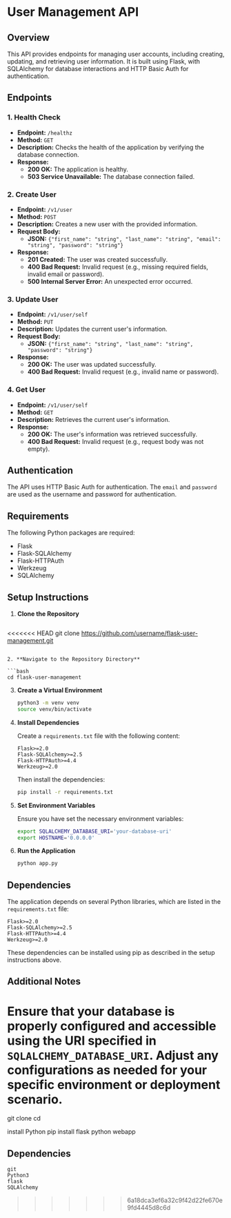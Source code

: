 # User Management API

## Overview

This API provides endpoints for managing user accounts, including creating, updating, and retrieving user information. It is built using Flask, with SQLAlchemy for database interactions and HTTP Basic Auth for authentication.

## Endpoints

### 1. Health Check

- **Endpoint:** `/healthz`
- **Method:** `GET`
- **Description:** Checks the health of the application by verifying the database connection.
- **Response:**
  - **200 OK:** The application is healthy.
  - **503 Service Unavailable:** The database connection failed.

### 2. Create User

- **Endpoint:** `/v1/user`
- **Method:** `POST`
- **Description:** Creates a new user with the provided information.
- **Request Body:**
  - **JSON:** `{"first_name": "string", "last_name": "string", "email": "string", "password": "string"}`
- **Response:**
  - **201 Created:** The user was created successfully.
  - **400 Bad Request:** Invalid request (e.g., missing required fields, invalid email or password).
  - **500 Internal Server Error:** An unexpected error occurred.

### 3. Update User

- **Endpoint:** `/v1/user/self`
- **Method:** `PUT`
- **Description:** Updates the current user's information.
- **Request Body:**
  - **JSON:** `{"first_name": "string", "last_name": "string", "password": "string"}`
- **Response:**
  - **200 OK:** The user was updated successfully.
  - **400 Bad Request:** Invalid request (e.g., invalid name or password).

### 4. Get User

- **Endpoint:** `/v1/user/self`
- **Method:** `GET`
- **Description:** Retrieves the current user's information.
- **Response:**
  - **200 OK:** The user's information was retrieved successfully.
  - **400 Bad Request:** Invalid request (e.g., request body was not empty).

## Authentication

The API uses HTTP Basic Auth for authentication. The `email` and `password` are used as the username and password for authentication.

## Requirements

The following Python packages are required:

- Flask
- Flask-SQLAlchemy
- Flask-HTTPAuth
- Werkzeug
- SQLAlchemy

## Setup Instructions

1. **Clone the Repository**

   ```bash
<<<<<<< HEAD
   git clone https://github.com/username/flask-user-management.git
   ```

2. **Navigate to the Repository Directory**

   ```bash
   cd flask-user-management
   ```

3. **Create a Virtual Environment**

   ```bash
   python3 -m venv venv
   source venv/bin/activate
   ```

4. **Install Dependencies**

   Create a `requirements.txt` file with the following content:

   ```
   Flask>=2.0
   Flask-SQLAlchemy>=2.5
   Flask-HTTPAuth>=4.4
   Werkzeug>=2.0
   ```

   Then install the dependencies:

   ```bash
   pip install -r requirements.txt
   ```

5. **Set Environment Variables**

   Ensure you have set the necessary environment variables:

   ```bash
   export SQLALCHEMY_DATABASE_URI='your-database-uri'
   export HOSTNAME='0.0.0.0'
   ```

6. **Run the Application**

   ```bash
   python app.py
   ```

## Dependencies

The application depends on several Python libraries, which are listed in the `requirements.txt` file:

```plaintext
Flask>=2.0
Flask-SQLAlchemy>=2.5
Flask-HTTPAuth>=4.4
Werkzeug>=2.0
```

These dependencies can be installed using pip as described in the setup instructions above.

## Additional Notes

Ensure that your database is properly configured and accessible using the URI specified in `SQLALCHEMY_DATABASE_URI`. Adjust any configurations as needed for your specific environment or deployment scenario.
=======
   git clone <repository-url>
   cd <repository-directory>

   install Python
   pip install flask
   python webapp

## Dependencies
    git
    Python3
    flask
    SQLAlchemy
>>>>>>> 6a18dca3ef6a32c9f42d22fe670e9fd4445d8c6d
